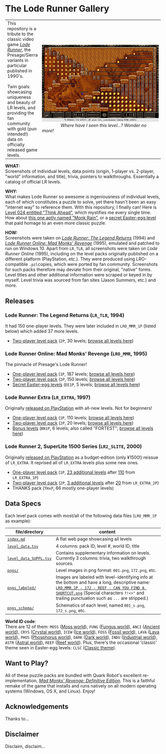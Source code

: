 # The Lode Runner Gallery


<table>
<tr><td>
This repository is a tribute to the classic video game <a href="https://en.wikipedia.org/wiki/Lode_Runner"><em>Lode Runner</em></a>, the Presage/Sierra variants in particular published in 1990's.   
<br><br>
Twin goals: showcasing uniqueness and beauty of LR levels, and providing the fan community with gold (pun intended!) data on officially released game levels. 
</td>
<td width=490>
<img src="LRO_MMR_2P/pngs_labeled/LRO_MMR_2P - 134 - FUNG - X MARKS THE SPOT.png" alt="X Marks..." width=480><br>
<!-- <img src="LRO_MMR_1P/pngs_labeled/LRO_MMR_1P - 014 - MOSS - STRANGE ATTRACTION.png" alt="Strange Attraction" width=480><br> -->
&nbsp; &nbsp; &nbsp; &nbsp; &nbsp; &nbsp;  &nbsp; &nbsp; <em>Where have I seen this level...? Wonder no more!</em> <!-- center tag does not work on GitHub -->
</td>
</tr>
</table>

<!--
This repository is a tribute to the classic video game [Lode Runner](https://en.wikipedia.org/wiki/Lode_Runner), the Sierra variants in particular.  Twin goals: showcasing uniqueness and beauty of LR levels, and providing the fan community with gold (pun intended!) data on officially released game levels. 

| <img src="LRO_MMR_1P/pngs_labeled/LRO_MMR_1P - 014 - MOSS - STRANGE ATTRACTION.png" alt="Strange Attraction" width=480> | 
|:--:| 
| *Can you identify this level? Bet you can (now)!* |
-->
	
<!--
<a href="LRO_MMR_1P/index.md#level-088"><img src="LRO_MMR_1P/pngs/088.png" alt="Ant Farm" width=320></a>

Below works on GitHub, but impossible to put caption
<img align=right src="LRO_MMR_1P/pngs_labeled/LRO_MMR_1P - 014 - MOSS - STRANGE ATTRACTION.png" alt="Strange Attraction" width=480>
--> 

<!-- works offline, but style does not work on GitHub
<figure style="float:right">
<img src="LRO_MMR_1P/pngs_labeled/LRO_MMR_1P - 014 - MOSS - STRANGE ATTRACTION.png" alt="Strange Attraction" width=480>
<center><figcaption><em>Can you identify this level? Bet you can (now)!</em></figcaption></center>
</figure>
-->


**WHAT:**<br>
Screenshots of individual levels, data points (origin, 1-player vs. 2-player, "world" information, and title), trivia, pointers to walkthroughs. Essentially a catalog of official LR levels.

**WHY:**<br>
What makes Lode Runner so awesome is ingeniousness of individual levels, each of which constitutes a puzzle to solve, yet there hasn't been an easy "internet way" to reference them. With this repository, I finally can! 
Here is [Level 024 entitled "Think Ahead"](LRO_MMR_1P/index.md#level-024), which mystifies me every single time. 
How about <a href="LRO_MMR_1P/pngs_labeled/LRO_MMR_1P - 166 - REEF - MONK RAIN.png">this one aptly named "Monk Rain"</a>, or a [secret Easter-egg level](LRO_MMR_EE1P/index.md#level-002) that paid homage to an even more classic puzzle.  

<!-- [Level 083 "Disorderly Dig"](LRO_MMR_1P/index.md#level-083) which is a long-time favorite -->

**HOW:**<br>
Screenshots were taken on [_Lode Runner: The Legend Returns_](https://en.wikipedia.org/wiki/Lode_Runner:_The_Legend_Returns) (1994) and [_Lode Runner Online: Mad Monks' Revenge_](https://en.wikipedia.org/wiki/Lode_Runner_Online:_The_Mad_Monks%27_Revenge) (1995), emulated and patched to run on Windows 10. 
Apart from `LR_TLR`, all screenshots were taken on _Lode Runner Online_ (1995), including on the level packs originally published on a different platform (PlayStation, etc.). They were produced using LRO-compatible `.pzl`copies, which were ported by fan community. Screenshots for such packs therefore may deviate from their original, "native" forms. 
Level titles and other additional information were scraped or keyed in by myself. 
Level trivia was sourced from fan sites (Jason Summers, etc.) and more. 



## Releases

### Lode Runner: The Legend Returns (`LR_TLR`, 1994)
It had 150 one-player levels. They were later included in `LRO_MMR_1P` (listed below) which added 37 more levels. 

- [Two-player level pack](LR_TLR_2P/) (`2P`, 30 levels; [browse all levels here](LR_TLR_2P/index.md))

### Lode Runner Online: Mad Monks' Revenge (`LRO_MMR`, 1995)
The pinnacle of Presage's Lode Runner! 

- [One-player level pack](LRO_MMR_1P/) (`1P`, 187 levels; [browse all levels here](LRO_MMR_1P/index.md)) 
- [Two-player level pack](LRO_MMR_2P/) (`2P`, 150 levels; [browse all levels here](LRO_MMR_2P/index.md))
- [Secret Easter-egg levels](LRO_MMR_EE1P/) (`EE1P`, 5 levels; [browse all levels here](LRO_MMR_EE1P/index.md))

### Lode Runner Extra (`LR_EXTRA`, 1997)
Originally [released on PlayStation](https://www.mobygames.com/game/lode-runner-extra) with all-new levels. Not for beginners! 

- [One-player level pack](LR_EXTRA_1P) (`1P`, 110 levels; [browse all levels here](LR_EXTRA_1P/index.md))
- [Two-player level pack](LR_EXTRA_2P) (`2P`, 20 levels; [browse all levels here](LR_EXTRA_2P/index.md))
- [Bonus levels](LR_EXTRA_BN1P/) (`BN1P`, 6 levels; also called "FORTEST"; [browse all levels here](LR_EXTRA_BN1P/index.md))


### Lode Runner 2, SuperLite 1500 Series (`LR2_SLITE`, 2000)
Originally [released on PlayStation](https://www.video-games-museum.com/en/game/SuperLite-1500-Series-Lode-Runner-2/31/2/22383) as a budget-edition (only &#165;1500!) reissue of `LR_EXTRA`. It reprised all of `LR_EXTRA` levels plus some new ones.  

- [One-player level pack](LR2_SLITE_1P) (`1P`, [23 additional levels](LR2_SLITE_1P/index.md) after [110](LR_EXTRA_1P/index.md) from `LR_EXTRA_1P`)
- [Two-player level pack](LR2_SLITE_2P) (`2P`, [3 additional levels](LR2_SLITE_2P/index.md) after [20](LR_EXTRA_2P/index.md) from `LR_EXTRA_2P`)
- THANKS pack (`THxP`, 66 mostly one-player levels)

<!--
### Lode Runner (Original, 1983)
- One-player (150 levels)

### Championship Lode Runner (1984)
- One-player (50 levels)
-->

## Data Specs
Each level pack comes with most/all of the following data files (`LRO_MMR_1P` as example): 

| file/directory | content |
| --- | --- |
| [`index.md`](LRO_MMR_1P/index.md) | A flat web page showcasing all levels |
| [`level_data.tsv`](LRO_MMR_1P/level_data.tsv) 	| 4 columns: pack ID, level #, world ID, title |
| [`level_data_SUPPL.tsv`](LRO_MMR_1P/level_data_SUPPL.tsv) | Contains supplementary information on levels. Currently 3 columns: trivia, two walkthrough sources.  
| [`pngs/`](LRO_MMR_1P/pngs) | Level images in png format: `001.png`, `172.png`, etc.  |
| [`pngs_labeled/`](LRO_MMR_1P/pngs_labeled) | Images are labeled with level-identifying info at the bottom and have a long, descriptive name: <a href="LRO_MMR_1P/pngs_labeled/LRO_MMR_1P - 172 - REEF - CAN YOU FIND A SHORTCUT.png">`LRO_MMR_1P - 172 - REEF - CAN YOU FIND A SHORTCUT.png`</a> (Special characters `?!<>"` and trailing punctuation such as `...` are stripped.) |
| [`pngs_schema/`](LRO_MMR_1P/pngs_schema) | Schematics of each level, named `001_s.png`, `172_s.png`, etc.  |

**World ID code**: <br>
There are 12 of them: 
`MOSS` ([Moss world](LRO_MMR_1P/pngs/001.png)), `FUNG` ([Fungus world](LRO_MMR_1P/pngs/016.png)), `ANCI` ([Ancient world](LRO_MMR_1P/pngs/031.png)), `CRYS` ([Crystal world](LRO_MMR_1P/pngs/046.png)), `ICEW` ([Ice world](LRO_MMR_1P/pngs/061.png)), `FOSS` ([Fossil world](LRO_MMR_1P/pngs/076.png)), `LAVA` ([Lava world](LRO_MMR_1P/pngs/091.png)), `PHOS` ([Phosphorus world](LRO_MMR_1P/pngs/106.png)), `DARK` ([Dark world](LRO_MMR_1P/pngs/121.png)), `INDU` ([Industrial world](LRO_MMR_1P/pngs/136.png)), `ASTR` ([Astral world](LRO_MMR_1P/pngs/151.png)), `REEF` ([Reef world](LRO_MMR_1P/pngs/166.png)). Plus, there's the occasional 'classic' theme seen in Easter-egg levels: `CLSC` ([Classic theme](LRO_MMR_EE1P/pngs/ee1.png)). 


## Want to Play?
All of these puzzle packs are bundled with Quark Robot's excellent re-implementation, [_Mad Monks' Revenge: Definitive Edition_](http://mmr.quarkrobot.com/). This is a faithful remake of the game that installs and runs natively on all modern operating systems (Windows, OS X, and Linux). Enjoy! 

## Acknowledgements
Thanks to...

## Disclaimer
Disclaim, disclaim...